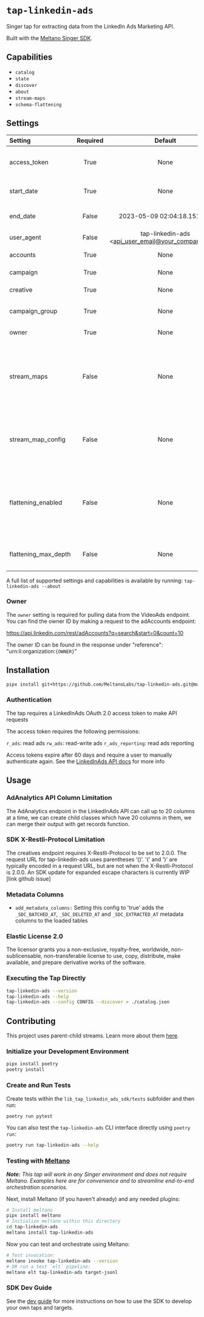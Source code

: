 # `tap-linkedin-ads`

Singer tap for extracting data from the LinkedIn Ads Marketing API.

Built with the [Meltano Singer SDK](https://sdk.meltano.com).

## Capabilities

* `catalog`
* `state`
* `discover`
* `about`
* `stream-maps`
* `schema-flattening`

## Settings

| Setting              | Required |                      Default                       | Description                                                                                                                                 |
|:---------------------|:--------:|:--------------------------------------------------:|:--------------------------------------------------------------------------------------------------------------------------------------------|
| access_token         | True     |                        None                        | The token to authenticate against the API service                                                                                           |
| start_date           | True     |                        None                        | The earliest record date to sync                                                                                                            |
| end_date             | False    |             2023-05-09 02:04:18.151589             | The latest record date to sync                                                                                                              |
| user_agent           | False    | tap-linkedin-ads <api_user_email@your_company.com> | API ID                                                                                                                                      |
| accounts             | True     |                        None                        | LinkedInAds Account ID                                                                                                                      |
| campaign             | True     |                        None                        | LinkedInAds Campaign ID                                                                                                                     |
| creative             | True     |                        None                        | LinkedInAds Creative ID                                                                                                                     |
| campaign_group       | True     |                        None                        | LinkedInAds Campaign Group ID                                                                                                               |
| owner                | True     |                        None                        | LinkedInAds Owner ID                                                                                                                        |
| stream_maps          | False    |                        None                        | Config object for stream maps capability. For more information check out [Stream Maps](https://sdk.meltano.com/en/latest/stream_maps.html). |
| stream_map_config    | False    |                        None                        | User-defined config values to be used within map expressions.                                                                               |
| flattening_enabled   | False    |                        None                        | 'True' to enable schema flattening and automatically expand nested properties.                                                              |
| flattening_max_depth | False    |                        None                        | The max depth to flatten schemas.                                                                                                           |

A full list of supported settings and capabilities is available by running: `tap-linkedin-ads --about`


### Owner

The `owner` setting is required for pulling data from the VideoAds endpoint. You can find the owner ID by making a
request to the adAccounts endpoint:

 https://api.linkedin.com/rest/adAccounts?q=search&start=0&count=10

 The owner ID can be found in the response under "reference": "urn:li:organization:`{OWNER}`"


## Installation

```bash
pipx install git+https://github.com/MeltanoLabs/tap-linkedin-ads.git@main
```
### Authentication

The tap requires a LinkedInAds OAuth 2.0 access token to make API requests

The access token requires the following permissions:

`r_ads`: read ads
`rw_ads`: read-write ads
`r_ads_reporting`: read ads reporting

Access tokens expire after 60 days and require a user to manually authenticate
again. See the [LinkedInAds API docs](https://learn.microsoft.com/en-us/linkedin/shared/authentication/postman-getting-started) for more info

## Usage

### AdAnalytics API Column Limitation

The AdAnalytics endpoint in the LinkedInAds API can call up to 20 columns at a time, we can create child classes which have 20 columns in them, we can merge their output with get records function.

### SDK X-Restli-Protocol Limitation

The creatives endpoint requires X-Restli-Protocol to be set to 2.0.0. The request URL for tap-linkedin-ads uses parentheses ‘()’. '(' and ')' are typically
encoded in a request URL, but are not when the X-Restli-Protocol is 2.0.0. An SDK update for expanded escape characters is currently WIP [link github issue]


### Metadata Columns

- `add_metadata_columns:` Setting this config to 'true' adds the `_SDC_BATCHED_AT`, `_SDC_DELETED_AT` and `_SDC_EXTRACTED_AT` metadata columns to the loaded tables

### Elastic License 2.0

The licensor grants you a non-exclusive, royalty-free, worldwide, non-sublicensable, non-transferable license to use, copy, distribute, make available, and prepare derivative works of the software.

### Executing the Tap Directly

```bash
tap-linkedin-ads --version
tap-linkedin-ads --help
tap-linkedin-ads --config CONFIG --discover > ./catalog.json
```

## Contributing

This project uses parent-child streams. Learn more about them [here](https://gitlab.com/meltano/sdk/-/blob/main/docs/parent_streams.md).

### Initialize your Development Environment

```bash
pipx install poetry
poetry install
```

### Create and Run Tests

Create tests within the `lib_tap_linkedin_ads_sdk/tests` subfolder and
  then run:

```bash
poetry run pytest
```

You can also test the `tap-linkedin-ads` CLI interface directly using `poetry run`:

```bash
poetry run tap-linkedin-ads --help
```

### Testing with [Meltano](https://www.meltano.com)

_**Note:** This tap will work in any Singer environment and does not require Meltano.
Examples here are for convenience and to streamline end-to-end orchestration scenarios._

Next, install Meltano (if you haven't already) and any needed plugins:

```bash
# Install meltano
pipx install meltano
# Initialize meltano within this directory
cd tap-linkedin-ads
meltano install tap-linkedin-ads
```

Now you can test and orchestrate using Meltano:

```bash
# Test invocation:
meltano invoke tap-linkedin-ads --version
# OR run a test `elt` pipeline:
meltano elt tap-linkedin-ads target-jsonl
```

### SDK Dev Guide

See the [dev guide](https://sdk.meltano.com/en/latest/dev_guide.html) for more instructions on how to use the SDK to
develop your own taps and targets.
